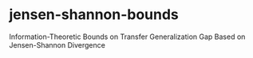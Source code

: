 # jensen-shannon-bounds
Information-Theoretic Bounds on Transfer Generalization Gap Based on Jensen-Shannon Divergence
